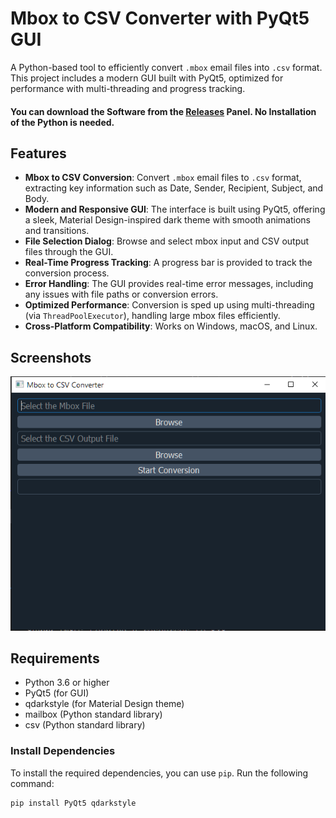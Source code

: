 # Mbox to CSV Converter with PyQt5 GUI

A Python-based tool to efficiently convert `.mbox` email files into `.csv` format. This project includes a modern GUI built with PyQt5, optimized for performance with multi-threading and progress tracking.
#### You can download the Software from the [Releases](https://github.com/Quantlight/Mbox-to-csv-gui/releases/tag/Latest) Panel. No Installation of the Python is needed.

## Features

- **Mbox to CSV Conversion**: Convert `.mbox` email files to `.csv` format, extracting key information such as Date, Sender, Recipient, Subject, and Body.
- **Modern and Responsive GUI**: The interface is built using PyQt5, offering a sleek, Material Design-inspired dark theme with smooth animations and transitions.
- **File Selection Dialog**: Browse and select mbox input and CSV output files through the GUI.
- **Real-Time Progress Tracking**: A progress bar is provided to track the conversion process.
- **Error Handling**: The GUI provides real-time error messages, including any issues with file paths or conversion errors.
- **Optimized Performance**: Conversion is sped up using multi-threading (via `ThreadPoolExecutor`), handling large mbox files efficiently.
- **Cross-Platform Compatibility**: Works on Windows, macOS, and Linux.

## Screenshots

![Main UI Screenshot](image.png)

## Requirements

- Python 3.6 or higher
- PyQt5 (for GUI)
- qdarkstyle (for Material Design theme)
- mailbox (Python standard library)
- csv (Python standard library)

### Install Dependencies

To install the required dependencies, you can use `pip`. Run the following command:

```bash
pip install PyQt5 qdarkstyle
